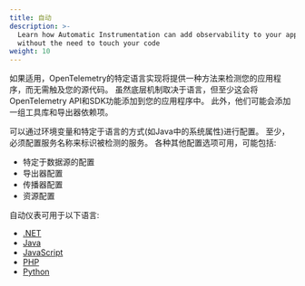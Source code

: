 ```yaml
---
title: 自动
description: >-
  Learn how Automatic Instrumentation can add observability to your application
  without the need to touch your code
weight: 10
---
```


如果适用，OpenTelemetry的特定语言实现将提供一种方法来检测您的应用程序，而无需触及您的源代码。
虽然底层机制取决于语言，但至少这会将OpenTelemetry API和SDK功能添加到您的应用程序中。
此外，他们可能会添加一组工具库和导出器依赖项。

可以通过环境变量和特定于语言的方式(如Java中的系统属性)进行配置。
至少，必须配置服务名称来标识被检测的服务。
各种其他配置选项可用，可能包括:

- 特定于数据源的配置
- 导出器配置
- 传播器配置
- 资源配置

自动仪表可用于以下语言:

- [.NET](/docs/instrumentation/net/automatic/)
- [Java](/docs/instrumentation/java/automatic/)
- [JavaScript](/docs/instrumentation/js/automatic/)
- [PHP](/docs/instrumentation/php/automatic/)
- [Python](/docs/instrumentation/python/automatic/)
